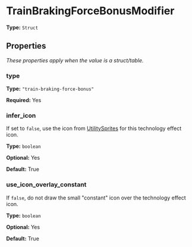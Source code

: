 # TrainBrakingForceBonusModifier

**Type:** `Struct`

## Properties

*These properties apply when the value is a struct/table.*

### type

**Type:** `"train-braking-force-bonus"`

**Required:** Yes

### infer_icon

If set to `false`, use the icon from [UtilitySprites](prototype:UtilitySprites) for this technology effect icon.

**Type:** `boolean`

**Optional:** Yes

**Default:** True

### use_icon_overlay_constant

If `false`, do not draw the small "constant" icon over the technology effect icon.

**Type:** `boolean`

**Optional:** Yes

**Default:** True

